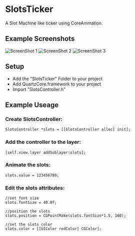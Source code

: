 # SlotsTicker

A Slot Machine like ticker using CoreAnimation.

## Example Screenshots
![ScreenShot 1](http://cloud.github.com/downloads/mglagola/SlotsTicker/screen1.png)
![ScreenShot 2](http://cloud.github.com/downloads/mglagola/SlotsTicker/screen2.png)
![ScreenShot 3](http://cloud.github.com/downloads/mglagola/SlotsTicker/screen3.png)

## Setup

- Add the "SlotsTicker" Folder to your project
- Add QuartzCore.framework to your project
- Import "SlotsController.h"

## Example Useage

### Create SlotsController:

```objc
SlotsController *slots = [[SlotsController alloc] init];
```
### Add the controller to the layer:

```objc
[self.view.layer addSublayer:slots];
```
### Animate the slots:

```objc
slots.value = 123456789;
```

### Edit the slots attributes:

```objc
//set font size
slots.fontSize = 40.0f;
    
//position the slots
slots.position = CGPointMake(slots.fontSize*1.5, 160);
    
//set the slots color
slots.color = [[UIColor redColor] CGColor];
```

